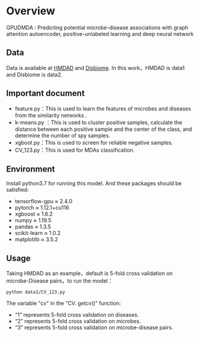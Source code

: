 # Overview
GPUDMDA : Predicting potential microbe-disease associations with graph attention autoencoder, positive-unlabeled learning and deep neural network
## Data
Data is available at [HMDAD](http://www.cuilab.cn/hmdad) and [Disbiome](https://disbiome.ugent.be/).  In this work，HMDAD is data1 and Disbiome is data2.

## Important document 
 - feature.py：This is used to learn the features of microbes and diseases from the  similarity networks .
 - k-means.py ：This is used to cluster positive samples, calculate the distance between each positive sample and the center of the class, and determine the number of spy samples.
 - xgboot.py：This is used to screen for reliable negative samples.
 - CV_123.py：This is used for MDAs classification.

## Environment
Install python3.7 for running this model. And these packages should be satisfied:

 - tensorflow-gpu $\approx$ 2.4.0
 - pytorch $\approx$ 1.12.1+cu116
 - xgboost $\approx$ 1.6.2
 - numpy $\approx$ 1.19.5
 - pandas $\approx$ 1.3.5
 - scikit-learn $\approx$ 1.0.2
 - matplotlib $\approx$ 3.5.2

               

## Usage
Taking HMDAD as an example，default is 5-fold cross validation on microbe-Disease pairs，to run the model：
```
python data1/CV_123.py
```

The variable "cv" in the “CV. getcv()” function:
 - “1” represents 5-fold cross validation on diseases.
 - “2” represents 5-fold cross validation on  microbes.
 - “3” represents 5-fold cross validation on  microbe-disease pairs.
